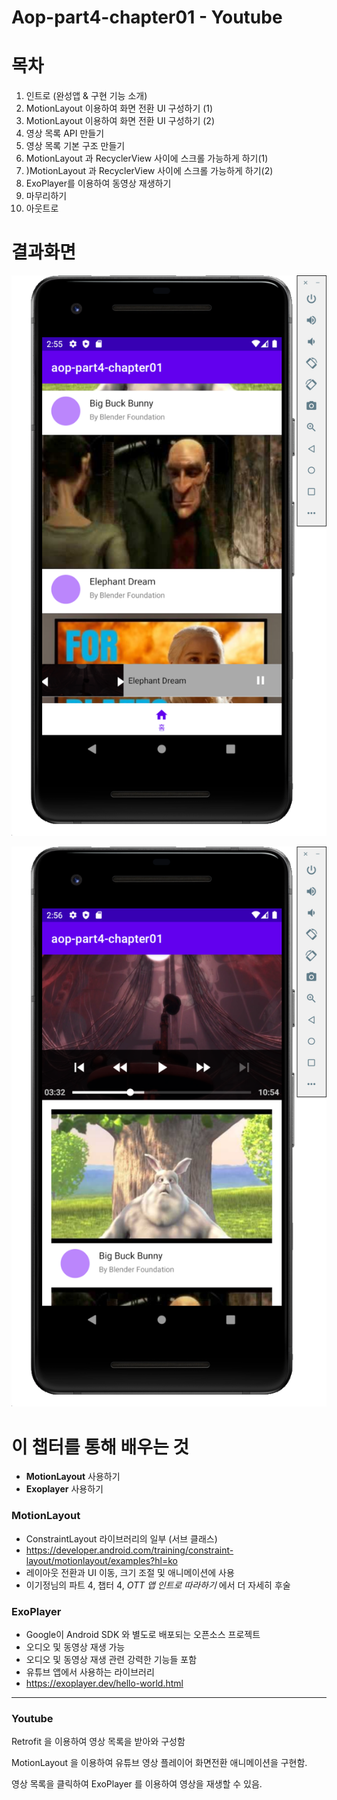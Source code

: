 # Aop-part4-chapter01 - Youtube

# 목차

1. 인트로 (완성앱 & 구현 기능 소개)
2. MotionLayout 이용하여 화면 전환 UI 구성하기 (1)
3. MotionLayout 이용하여 화면 전환 UI 구성하기 (2)
4. 영상 목록 API 만들기
5. 영상 목록 기본 구조 만들기
6. MotionLayout 과 RecyclerView 사이에 스크롤 가능하게 하기(1)
7. )MotionLayout 과 RecyclerView 사이에 스크롤 가능하게 하기(2)
8. ExoPlayer를 이용하여 동영상 재생하기
9. 마무리하기
10. 아웃트로



# 결과화면

![1](./screenshot/1.png)



![2](./screenshot/2.png)



# 이 챕터를 통해 배우는 것

- **MotionLayout** 사용하기
- **Exoplayer** 사용하기



### MotionLayout

- ConstraintLayout 라이브러리의 일부 (서브 클래스)
- https://developer.android.com/training/constraint-layout/motionlayout/examples?hl=ko
- 레이아웃 전환과 UI 이동, 크기 조절 및 애니메이션에 사용
- 이기정님의 파트 4, 챕터 4, *OTT 앱 인트로 따라하기* 에서 더 자세히 후술



### ExoPlayer

- Google이 Android SDK 와 별도로 배포되는 오픈소스 프로젝트
- 오디오 및 동영상 재생 가능
- 오디오 및 동영상 재생 관련 강력한 기능들 포함
- 유튜브 앱에서 사용하는 라이브러리
- https://exoplayer.dev/hello-world.html



---

### Youtube

Retrofit 을 이용하여 영상 목록을 받아와 구성함

MotionLayout 을 이용하여 유튜브 영상 플레이어 화면전환 애니메이션을 구현함.

영상 목록을 클릭하여 ExoPlayer 를 이용하여 영상을 재생할 수 있음.